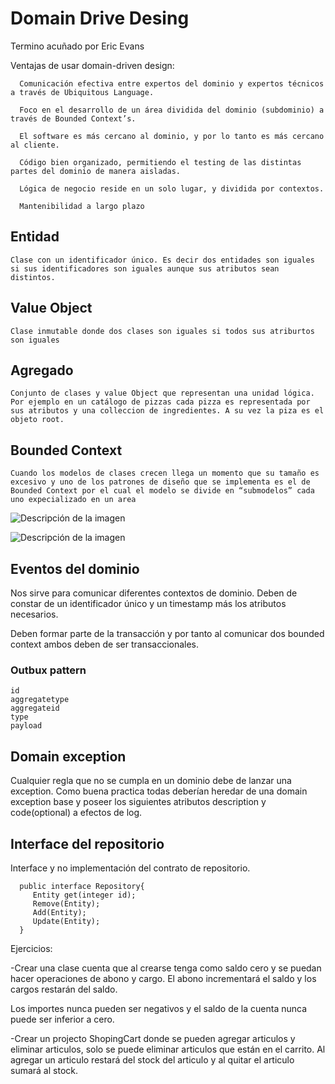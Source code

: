 # Domain Drive Desing

Termino acuñado por Eric Evans

Ventajas de usar domain-driven design:

      Comunicación efectiva entre expertos del dominio y expertos técnicos a través de Ubiquitous Language.

      Foco en el desarrollo de un área dividida del dominio (subdominio) a través de Bounded Context’s.

      El software es más cercano al dominio, y por lo tanto es más cercano al cliente.

      Código bien organizado, permitiendo el testing de las distintas partes del dominio de manera aisladas.
    
      Lógica de negocio reside en un solo lugar, y dividida por contextos.

      Mantenibilidad a largo plazo

## Entidad

    Clase con un identificador único. Es decir dos entidades son iguales si sus identificadores son iguales aunque sus atributos sean distintos.

## Value Object

    Clase inmutable donde dos clases son iguales si todos sus atriburtos son iguales

## Agregado

    Conjunto de clases y value Object que representan una unidad lógica. Por ejemplo en un catálogo de pizzas cada pizza es representada por sus atributos y una colleccion de ingredientes. A su vez la piza es el objeto root.

## Bounded Context

    Cuando los modelos de clases crecen llega un momento que su tamaño es excesivo y uno de los patrones de diseño que se implementa es el de Bounded Context por el cual el modelo se divide en “submodelos” cada uno expecializado en un area

![Descripción de la imagen](https://www.arquitecturajava.com/wp-content/uploads/domaindrivendesign.png)

![Descripción de la imagen](https://www.arquitecturajava.com/wp-content/uploads/liminesBoundedContext.png)

## Eventos del dominio

Nos sirve para comunicar diferentes contextos de dominio. Deben de constar de un identificador único y un timestamp más los atributos necesarios.

Deben formar parte de la transacción y por tanto al comunicar dos bounded context ambos deben de ser transaccionales.

### Outbux pattern

    id          
    aggregatetype
    aggregateid  
    type          
    payload    

## Domain exception

Cualquier regla que no se cumpla en un dominio debe de lanzar una exception. Como buena practica todas deberían heredar de una domain exception base y poseer los siguientes atributos description y code(optional) a efectos de log.

## Interface del repositorio

Interface y no implementación del contrato de repositorio.

```
  public interface Repository{
     Entity get(integer id);
     Remove(Entity);
     Add(Entity);
     Update(Entity);
  }
```

Ejercicios:

-Crear una clase cuenta que al crearse tenga como saldo cero y se puedan hacer operaciones de abono y cargo. El abono incrementará el saldo y los cargos restarán del saldo.

Los importes nunca pueden ser negativos y el saldo de la cuenta nunca puede ser inferior a cero.


-Crear un projecto ShopingCart donde se pueden agregar articulos y eliminar articulos, solo se puede eliminar articulos que están en el carrito. Al agregar un articulo restará del stock del articulo y al quitar el articulo sumará al stock.